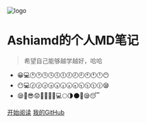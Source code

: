 ![logo](_media/icon.svg)

# Ashiamd的个人MD笔记

> 希望自己能够越学越好，哈哈

* 😀💻🕐🕑🕒🕓🕔🕕🕖🕗🕘🕙🕚🕛😶
* 😶💻🕜🕝🕞🕟🕠🕡🕢🕣🕤🕥🕦🕧😪
* 😪👀😎😟😤💪💪💪💻🌕🌗🌑🌞😪😴

[开始阅读](README.md)
[我的GitHub](https://github.com/Ashiamd/docsify-notes)